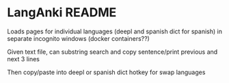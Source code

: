 # LangAnki README

Loads pages for individual languages (deepl and spanish dict for spanish) in separate incognito windows (docker containers??)

Given text file, can substring search and copy sentence/print previous and next 3 lines

Then copy/paste into deepl or spanish dict
    hotkey for swap languages
